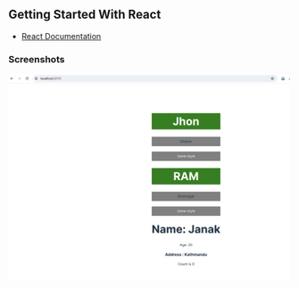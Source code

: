 ## Getting Started With React

- [React Documentation](https://react.dev)

### Screenshots

![](./screenshots/props-components.png)
